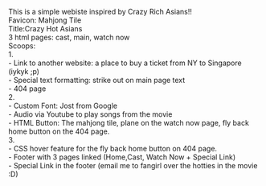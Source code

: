 This is a simple webiste inspired by Crazy Rich Asians!!  
Favicon: Mahjong Tile  
Title:Crazy Hot Asians  
3 html pages: cast, main, watch now  
Scoops:  
1.   
    - Link to another website: a place to buy a ticket from NY to Singapore (iykyk ;p)    
    - Special text formatting: strike out on main page text    
    - 404 page  
2.    
    - Custom Font: Jost from Google    
    - Audio via Youtube to play songs from the movie    
    - HTML Button: The mahjong tile, plane on the watch now page, fly back home button on the 404 page.  
3.    
    - CSS hover feature for the fly back home button on 404 page.    
    - Footer with 3 pages linked (Home,Cast, Watch Now + Special Link)    
    - Special Link in the footer (email me to fangirl over the hotties in the movie :D)  
